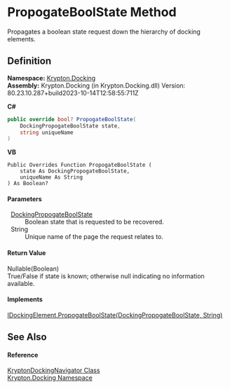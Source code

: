 # PropogateBoolState Method


Propagates a boolean state request down the hierarchy of docking elements.



## Definition
**Namespace:** <a href="98399376-cf41-9454-4b4d-4fab2ca20bc7.md">Krypton.Docking</a>  
**Assembly:** Krypton.Docking (in Krypton.Docking.dll) Version: 80.23.10.287+build2023-10-14T12:58:55:711Z

**C#**
``` C#
public override bool? PropogateBoolState(
	DockingPropogateBoolState state,
	string uniqueName
)
```
**VB**
``` VB
Public Overrides Function PropogateBoolState ( 
	state As DockingPropogateBoolState,
	uniqueName As String
) As Boolean?
```



#### Parameters
<dl><dt>  <a href="c38a9091-18c6-6a98-6c4e-cb338e40b480.md">DockingPropogateBoolState</a></dt><dd>Boolean state that is requested to be recovered.</dd><dt>  String</dt><dd>Unique name of the page the request relates to.</dd></dl>

#### Return Value
Nullable(Boolean)  
True/False if state is known; otherwise null indicating no information available.

#### Implements
<a href="a990c05a-8e8e-2da1-7971-5f48547027a8.md">IDockingElement.PropogateBoolState(DockingPropogateBoolState, String)</a>  


## See Also


#### Reference
<a href="6f08c251-cb6b-a0e4-cae2-119443dd287b.md">KryptonDockingNavigator Class</a>  
<a href="98399376-cf41-9454-4b4d-4fab2ca20bc7.md">Krypton.Docking Namespace</a>  
